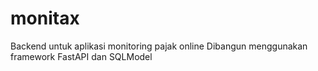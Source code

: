 # monitax
Backend untuk aplikasi monitoring pajak online
Dibangun menggunakan framework FastAPI dan SQLModel
